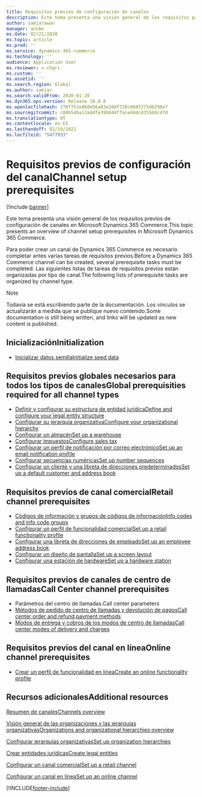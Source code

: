 ```yaml
---
title: Requisitos previos de configuración de canales
description: Este tema presenta una visión general de los requisitos previos de configuración de canales en Microsoft Dynamics 365 Commerce.
author: samjarawan
manager: annbe
ms.date: 02/21/2020
ms.topic: article
ms.prod: ''
ms.service: dynamics-365-commerce
ms.technology: ''
audience: Application User
ms.reviewer: v-chgri
ms.custom: ''
ms.assetid: ''
ms.search.region: Global
ms.author: samjar
ms.search.validFrom: 2020-01-20
ms.dyn365.ops.version: Release 10.0.8
ms.openlocfilehash: 270f751e860e56a03e20df720c088f275d0298e7
ms.sourcegitcommit: c88b54ba13a4dfe39b844ffaced4dc435560c47d
ms.translationtype: HT
ms.contentlocale: es-ES
ms.lasthandoff: 02/19/2021
ms.locfileid: "5477933"
---
```

# <a name="channel-setup-prerequisites"></a><span data-ttu-id="6d10e-103">Requisitos previos de configuración del canal</span><span class="sxs-lookup"><span data-stu-id="6d10e-103">Channel setup prerequisites</span></span>

[!include [banner](includes/banner.md)]

<span data-ttu-id="6d10e-104">Este tema presenta una visión general de los requisitos previos de configuración de canales en Microsoft Dynamics 365 Commerce.</span><span class="sxs-lookup"><span data-stu-id="6d10e-104">This topic presents an overview of channel setup prerequisites in Microsoft Dynamics 365 Commerce.</span></span>

<span data-ttu-id="6d10e-105">Para poder crear un canal de Dynamics 365 Commerce es necesario completar antes varias tareas de requisitos previos.</span><span class="sxs-lookup"><span data-stu-id="6d10e-105">Before a Dynamics 365 Commerce channel can be created, several prerequisite tasks must be completed.</span></span> <span data-ttu-id="6d10e-106">Las siguientes listas de tareas de requisitos previos están organizadas por tipo de canal.</span><span class="sxs-lookup"><span data-stu-id="6d10e-106">The following lists of prerequisite tasks are organized by channel type.</span></span>

> [!NOTE]
> <span data-ttu-id="6d10e-107">Todavía se está escribiendo parte de la documentación. Los vínculos se actualizarán a medida que se publique nuevo contenido.</span><span class="sxs-lookup"><span data-stu-id="6d10e-107">Some documentation is still being written, and links will be updated as new content is published.</span></span>

## <a name="initialization"></a><span data-ttu-id="6d10e-108">Inicialización</span><span class="sxs-lookup"><span data-stu-id="6d10e-108">Initialization</span></span>

- [<span data-ttu-id="6d10e-109">Inicializar datos semilla</span><span class="sxs-lookup"><span data-stu-id="6d10e-109">Initialize seed data</span></span>](enable-configure-retail-functionality.md)

## <a name="global-prerequisities-required-for-all-channel-types"></a><span data-ttu-id="6d10e-110">Requisitos previos globales necesarios para todos los tipos de canales</span><span class="sxs-lookup"><span data-stu-id="6d10e-110">Global prerequisities required for all channel types</span></span>

- [<span data-ttu-id="6d10e-111">Definir y configurar su estructura de entidad jurídica</span><span class="sxs-lookup"><span data-stu-id="6d10e-111">Define and configure your legal entity structure</span></span>](channels-legal-entities.md) 
- [<span data-ttu-id="6d10e-112">Configurar su jerarquía organizativa</span><span class="sxs-lookup"><span data-stu-id="6d10e-112">Configure your organizational hierarchy</span></span>](channels-org-hierarchies.md)
- [<span data-ttu-id="6d10e-113">Configurar un almacén</span><span class="sxs-lookup"><span data-stu-id="6d10e-113">Set up a warehouse</span></span>](channels-setup-warehouse.md)
- [<span data-ttu-id="6d10e-114">Configurar impuestos</span><span class="sxs-lookup"><span data-stu-id="6d10e-114">Configure sales tax</span></span>](../finance/general-ledger/indirect-taxes-overview.md?toc=/dynamics365/commerce/toc.json)
- [<span data-ttu-id="6d10e-115">Configurar un perfil de notificación por correo electrónico</span><span class="sxs-lookup"><span data-stu-id="6d10e-115">Set up an email notification profile</span></span>](email-notification-profiles.md)
- [<span data-ttu-id="6d10e-116">Configurar secuencias numéricas</span><span class="sxs-lookup"><span data-stu-id="6d10e-116">Set up number sequences</span></span>](../fin-ops-core/fin-ops/organization-administration/number-sequence-overview.md?toc=/dynamics365/commerce/toc.json)
- [<span data-ttu-id="6d10e-117">Configurar un cliente y una libreta de direcciones predeterminados</span><span class="sxs-lookup"><span data-stu-id="6d10e-117">Set up a default customer and address book</span></span>](default-customer.md)
<!--
- [Configure commerce parameters](commerce-parameters.md)
-->

## <a name="retail-channel-prerequisites"></a><span data-ttu-id="6d10e-118">Requisitos previos de canal comercial</span><span class="sxs-lookup"><span data-stu-id="6d10e-118">Retail channel prerequisites</span></span>

- [<span data-ttu-id="6d10e-119">Códigos de información y grupos de códigos de información</span><span class="sxs-lookup"><span data-stu-id="6d10e-119">Info codes and info code groups</span></span>](info-codes-retail.md)
- [<span data-ttu-id="6d10e-120">Configurar un perfil de funcionalidad comercial</span><span class="sxs-lookup"><span data-stu-id="6d10e-120">Set up a retail functionality profile</span></span>](retail-functionality-profile.md)
- [<span data-ttu-id="6d10e-121">Configurar una libreta de direcciones de empleado</span><span class="sxs-lookup"><span data-stu-id="6d10e-121">Set up an employee address book</span></span>](new-address-book.md)
- [<span data-ttu-id="6d10e-122">Configurar un diseño de pantalla</span><span class="sxs-lookup"><span data-stu-id="6d10e-122">Set up a screen layout</span></span>](pos-screen-layouts.md)
- [<span data-ttu-id="6d10e-123">Configurar una estación de hardware</span><span class="sxs-lookup"><span data-stu-id="6d10e-123">Set up a hardware station</span></span>](retail-hardware-station-configuration-installation.md)

## <a name="call-center-channel-prerequisites"></a><span data-ttu-id="6d10e-124">Requisitos previos de canales de centro de llamadas</span><span class="sxs-lookup"><span data-stu-id="6d10e-124">Call Center channel prerequisites</span></span>

- <span data-ttu-id="6d10e-125">Parámetros del centro de llamadas.</span><span class="sxs-lookup"><span data-stu-id="6d10e-125">Call center parameters</span></span>
- [<span data-ttu-id="6d10e-126">Métodos de pedido de centro de llamadas y devolución de pagos</span><span class="sxs-lookup"><span data-stu-id="6d10e-126">Call center order and refund payment methods</span></span>](work-with-payments.md)
- [<span data-ttu-id="6d10e-127">Modos de entrega y cobros de los modos de centro de llamadas</span><span class="sxs-lookup"><span data-stu-id="6d10e-127">Call center modes of delivery and charges</span></span>](configure-call-center-delivery.md)

## <a name="online-channel-prerequisites"></a><span data-ttu-id="6d10e-128">Requisitos previos del canal en línea</span><span class="sxs-lookup"><span data-stu-id="6d10e-128">Online channel prerequisites</span></span>

- [<span data-ttu-id="6d10e-129">Crear un perfil de funcionalidad en línea</span><span class="sxs-lookup"><span data-stu-id="6d10e-129">Create an online functionality profile</span></span>](online-functionality-profile.md)

## <a name="additional-resources"></a><span data-ttu-id="6d10e-130">Recursos adicionales</span><span class="sxs-lookup"><span data-stu-id="6d10e-130">Additional resources</span></span>

[<span data-ttu-id="6d10e-131">Resumen de canales</span><span class="sxs-lookup"><span data-stu-id="6d10e-131">Channels overview</span></span>](channels-overview.md)

[<span data-ttu-id="6d10e-132">Visión general de las organizaciones y las jerarquías organizativas</span><span class="sxs-lookup"><span data-stu-id="6d10e-132">Organizations and organizational hierarchies overview</span></span>](../fin-ops-core/fin-ops/organization-administration/organizations-organizational-hierarchies.md?toc=/dynamics365/commerce/toc.json)

[<span data-ttu-id="6d10e-133">Configurar jerarquías organizativas</span><span class="sxs-lookup"><span data-stu-id="6d10e-133">Set up organization hierarchies</span></span>](channels-org-hierarchies.md)

[<span data-ttu-id="6d10e-134">Crear entidades jurídicas</span><span class="sxs-lookup"><span data-stu-id="6d10e-134">Create legal entities</span></span>](channels-legal-entities.md)

[<span data-ttu-id="6d10e-135">Configurar un canal comercial</span><span class="sxs-lookup"><span data-stu-id="6d10e-135">Set up a retail channel</span></span>](channel-setup-retail.md)
    
[<span data-ttu-id="6d10e-136">Configurar un canal en línea</span><span class="sxs-lookup"><span data-stu-id="6d10e-136">Set up an online channel</span></span>](channel-setup-online.md)


[!INCLUDE[footer-include](../includes/footer-banner.md)]
